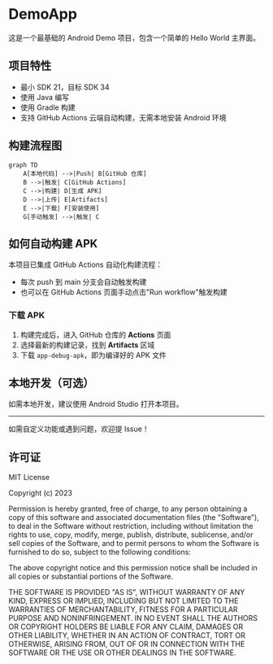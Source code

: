 # DemoApp

这是一个最基础的 Android Demo 项目，包含一个简单的 Hello World 主界面。

## 项目特性
- 最小 SDK 21，目标 SDK 34
- 使用 Java 编写
- 使用 Gradle 构建
- 支持 GitHub Actions 云端自动构建，无需本地安装 Android 环境

## 构建流程图

```mermaid
graph TD
    A[本地代码] -->|Push| B[GitHub 仓库]
    B -->|触发| C[GitHub Actions]
    C -->|构建| D[生成 APK]
    D -->|上传| E[Artifacts]
    E -->|下载| F[安装使用]
    G[手动触发] -->|触发| C
```

## 如何自动构建 APK

本项目已集成 GitHub Actions 自动化构建流程：
- 每次 push 到 main 分支会自动触发构建
- 也可以在 GitHub Actions 页面手动点击"Run workflow"触发构建

### 下载 APK
1. 构建完成后，进入 GitHub 仓库的 **Actions** 页面
2. 选择最新的构建记录，找到 **Artifacts** 区域
3. 下载 `app-debug-apk`，即为编译好的 APK 文件

## 本地开发（可选）
如需本地开发，建议使用 Android Studio 打开本项目。

---

如需自定义功能或遇到问题，欢迎提 Issue！

## 许可证

MIT License

Copyright (c) 2023

Permission is hereby granted, free of charge, to any person obtaining a copy
of this software and associated documentation files (the "Software"), to deal
in the Software without restriction, including without limitation the rights
to use, copy, modify, merge, publish, distribute, sublicense, and/or sell
copies of the Software, and to permit persons to whom the Software is
furnished to do so, subject to the following conditions:

The above copyright notice and this permission notice shall be included in all
copies or substantial portions of the Software.

THE SOFTWARE IS PROVIDED "AS IS", WITHOUT WARRANTY OF ANY KIND, EXPRESS OR
IMPLIED, INCLUDING BUT NOT LIMITED TO THE WARRANTIES OF MERCHANTABILITY,
FITNESS FOR A PARTICULAR PURPOSE AND NONINFRINGEMENT. IN NO EVENT SHALL THE
AUTHORS OR COPYRIGHT HOLDERS BE LIABLE FOR ANY CLAIM, DAMAGES OR OTHER
LIABILITY, WHETHER IN AN ACTION OF CONTRACT, TORT OR OTHERWISE, ARISING FROM,
OUT OF OR IN CONNECTION WITH THE SOFTWARE OR THE USE OR OTHER DEALINGS IN THE
SOFTWARE. 